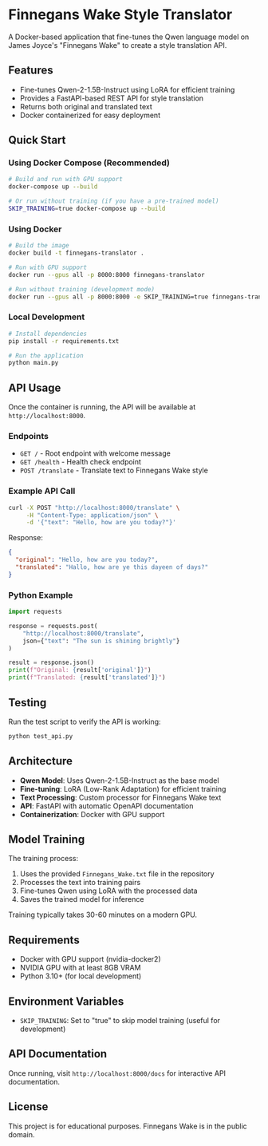 # Finnegans Wake Style Translator

A Docker-based application that fine-tunes the Qwen language model on James Joyce's "Finnegans Wake" to create a style translation API.

## Features

- Fine-tunes Qwen-2-1.5B-Instruct using LoRA for efficient training
- Provides a FastAPI-based REST API for style translation
- Returns both original and translated text
- Docker containerized for easy deployment

## Quick Start

### Using Docker Compose (Recommended)

```bash
# Build and run with GPU support
docker-compose up --build

# Or run without training (if you have a pre-trained model)
SKIP_TRAINING=true docker-compose up --build
```

### Using Docker

```bash
# Build the image
docker build -t finnegans-translator .

# Run with GPU support
docker run --gpus all -p 8000:8000 finnegans-translator

# Run without training (development mode)
docker run --gpus all -p 8000:8000 -e SKIP_TRAINING=true finnegans-translator
```

### Local Development

```bash
# Install dependencies
pip install -r requirements.txt

# Run the application
python main.py
```

## API Usage

Once the container is running, the API will be available at `http://localhost:8000`.

### Endpoints

- `GET /` - Root endpoint with welcome message
- `GET /health` - Health check endpoint
- `POST /translate` - Translate text to Finnegans Wake style

### Example API Call

```bash
curl -X POST "http://localhost:8000/translate" \
     -H "Content-Type: application/json" \
     -d '{"text": "Hello, how are you today?"}'
```

Response:
```json
{
  "original": "Hello, how are you today?",
  "translated": "Hallo, how are ye this dayeen of days?"
}
```

### Python Example

```python
import requests

response = requests.post(
    "http://localhost:8000/translate",
    json={"text": "The sun is shining brightly"}
)

result = response.json()
print(f"Original: {result['original']}")
print(f"Translated: {result['translated']}")
```

## Testing

Run the test script to verify the API is working:

```bash
python test_api.py
```

## Architecture

- **Qwen Model**: Uses Qwen-2-1.5B-Instruct as the base model
- **Fine-tuning**: LoRA (Low-Rank Adaptation) for efficient training
- **Text Processing**: Custom processor for Finnegans Wake text
- **API**: FastAPI with automatic OpenAPI documentation
- **Containerization**: Docker with GPU support

## Model Training

The training process:

1. Uses the provided `Finnegans_Wake.txt` file in the repository
2. Processes the text into training pairs
3. Fine-tunes Qwen using LoRA with the processed data
4. Saves the trained model for inference

Training typically takes 30-60 minutes on a modern GPU.

## Requirements

- Docker with GPU support (nvidia-docker2)
- NVIDIA GPU with at least 8GB VRAM
- Python 3.10+ (for local development)

## Environment Variables

- `SKIP_TRAINING`: Set to "true" to skip model training (useful for development)

## API Documentation

Once running, visit `http://localhost:8000/docs` for interactive API documentation.

## License

This project is for educational purposes. Finnegans Wake is in the public domain.